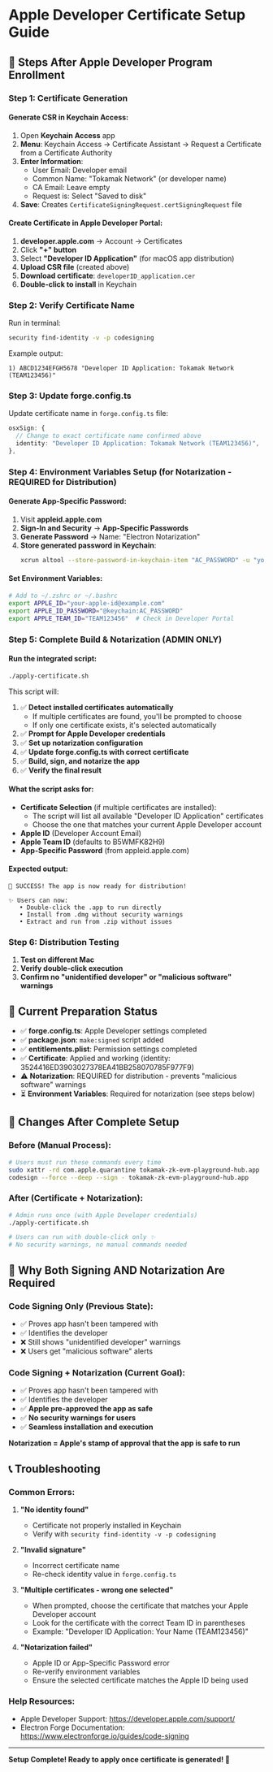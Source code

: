 # Apple Developer Certificate Setup Guide

## 🍎 **Steps After Apple Developer Program Enrollment**

### **Step 1: Certificate Generation**

#### **Generate CSR in Keychain Access:**

1. Open **Keychain Access** app
2. **Menu**: Keychain Access → Certificate Assistant → Request a Certificate from a Certificate Authority
3. **Enter Information**:
   - User Email: Developer email
   - Common Name: "Tokamak Network" (or developer name)
   - CA Email: Leave empty
   - Request is: Select "Saved to disk"
4. **Save**: Creates `CertificateSigningRequest.certSigningRequest` file

#### **Create Certificate in Apple Developer Portal:**

1. **developer.apple.com** → Account → Certificates
2. Click **"+" button**
3. Select **"Developer ID Application"** (for macOS app distribution)
4. **Upload CSR file** (created above)
5. **Download certificate**: `developerID_application.cer`
6. **Double-click to install** in Keychain

### **Step 2: Verify Certificate Name**

Run in terminal:

```bash
security find-identity -v -p codesigning
```

Example output:

```
1) ABCD1234EFGH5678 "Developer ID Application: Tokamak Network (TEAM123456)"
```

### **Step 3: Update forge.config.ts**

Update certificate name in `forge.config.ts` file:

```typescript
osxSign: {
  // Change to exact certificate name confirmed above
  identity: "Developer ID Application: Tokamak Network (TEAM123456)",
},
```

### **Step 4: Environment Variables Setup (for Notarization - REQUIRED for Distribution)**

#### **Generate App-Specific Password:**

1. Visit **appleid.apple.com**
2. **Sign-In and Security** → **App-Specific Passwords**
3. **Generate Password** → Name: "Electron Notarization"
4. **Store generated password in Keychain**:
   ```bash
   xcrun altool --store-password-in-keychain-item "AC_PASSWORD" -u "your-apple-id@example.com" -p "generated-app-specific-password"
   ```

#### **Set Environment Variables:**

```bash
# Add to ~/.zshrc or ~/.bashrc
export APPLE_ID="your-apple-id@example.com"
export APPLE_ID_PASSWORD="@keychain:AC_PASSWORD"
export APPLE_TEAM_ID="TEAM123456"  # Check in Developer Portal
```

### **Step 5: Complete Build & Notarization (ADMIN ONLY)**

#### **Run the integrated script:**

```bash
./apply-certificate.sh
```

This script will:

1. ✅ **Detect installed certificates automatically**
   - If multiple certificates are found, you'll be prompted to choose
   - If only one certificate exists, it's selected automatically
2. ✅ **Prompt for Apple Developer credentials**
3. ✅ **Set up notarization configuration**
4. ✅ **Update forge.config.ts with correct certificate**
5. ✅ **Build, sign, and notarize the app**
6. ✅ **Verify the final result**

#### **What the script asks for:**

- **Certificate Selection** (if multiple certificates are installed):
  - The script will list all available "Developer ID Application" certificates
  - Choose the one that matches your current Apple Developer account
- **Apple ID** (Developer Account Email)
- **Apple Team ID** (defaults to B5WMFK82H9)
- **App-Specific Password** (from appleid.apple.com)

#### **Expected output:**

```
🎉 SUCCESS! The app is now ready for distribution!

✨ Users can now:
   • Double-click the .app to run directly
   • Install from .dmg without security warnings
   • Extract and run from .zip without issues
```

### **Step 6: Distribution Testing**

1. **Test on different Mac**
2. **Verify double-click execution**
3. **Confirm no "unidentified developer" or "malicious software" warnings**

## 🎯 **Current Preparation Status**

- ✅ **forge.config.ts**: Apple Developer settings completed
- ✅ **package.json**: `make:signed` script added
- ✅ **entitlements.plist**: Permission settings completed
- ✅ **Certificate**: Applied and working (identity: 3524416ED3903027378EA41BB258070785F977F9)
- ⚠️ **Notarization**: REQUIRED for distribution - prevents "malicious software" warnings
- ⏳ **Environment Variables**: Required for notarization (see steps below)

## 🚀 **Changes After Complete Setup**

### **Before (Manual Process):**

```bash
# Users must run these commands every time
sudo xattr -rd com.apple.quarantine tokamak-zk-evm-playground-hub.app
codesign --force --deep --sign - tokamak-zk-evm-playground-hub.app
```

### **After (Certificate + Notarization):**

```bash
# Admin runs once (with Apple Developer credentials)
./apply-certificate.sh

# Users can run with double-click only ✨
# No security warnings, no manual commands needed
```

## 🔐 **Why Both Signing AND Notarization Are Required**

### **Code Signing Only (Previous State):**

- ✅ Proves app hasn't been tampered with
- ✅ Identifies the developer
- ❌ Still shows "unidentified developer" warnings
- ❌ Users get "malicious software" alerts

### **Code Signing + Notarization (Current Goal):**

- ✅ Proves app hasn't been tampered with
- ✅ Identifies the developer
- ✅ **Apple pre-approved the app as safe**
- ✅ **No security warnings for users**
- ✅ **Seamless installation and execution**

**Notarization = Apple's stamp of approval that the app is safe to run**

## 📞 **Troubleshooting**

### **Common Errors:**

1. **"No identity found"**

   - Certificate not properly installed in Keychain
   - Verify with `security find-identity -v -p codesigning`

2. **"Invalid signature"**

   - Incorrect certificate name
   - Re-check identity value in `forge.config.ts`

3. **"Multiple certificates - wrong one selected"**

   - When prompted, choose the certificate that matches your Apple Developer account
   - Look for the certificate with the correct Team ID in parentheses
   - Example: "Developer ID Application: Your Name (TEAM123456)"

4. **"Notarization failed"**
   - Apple ID or App-Specific Password error
   - Re-verify environment variables
   - Ensure the selected certificate matches the Apple ID being used

### **Help Resources:**

- Apple Developer Support: https://developer.apple.com/support/
- Electron Forge Documentation: https://www.electronforge.io/guides/code-signing

---

**Setup Complete! Ready to apply once certificate is generated! 🎉**
